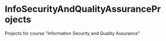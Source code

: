 # InfoSecurityAndQualityAssuranceProjects
Projects for course "Information Security and Quality Assurance"
